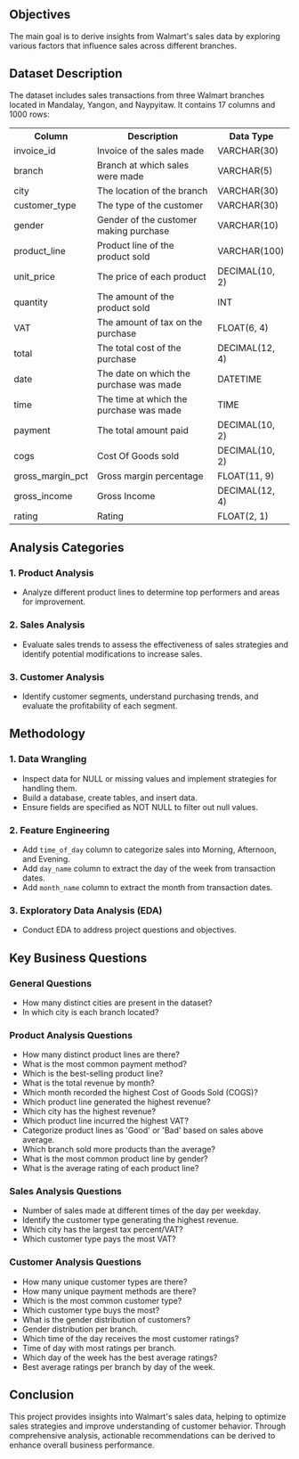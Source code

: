 <h2>Objectives</h2>
<p>The main goal is to derive insights from Walmart's sales data by exploring various factors that influence sales across different branches.</p>

<h2>Dataset Description</h2>
<p>The dataset includes sales transactions from three Walmart branches located in Mandalay, Yangon, and Naypyitaw. It contains 17 columns and 1000 rows:</p>
<table>
    <tr>
        <th>Column</th>
        <th>Description</th>
        <th>Data Type</th>
    </tr>
    <tr>
        <td>invoice_id</td>
        <td>Invoice of the sales made</td>
        <td>VARCHAR(30)</td>
    </tr>
    <tr>
        <td>branch</td>
        <td>Branch at which sales were made</td>
        <td>VARCHAR(5)</td>
    </tr>
    <tr>
        <td>city</td>
        <td>The location of the branch</td>
        <td>VARCHAR(30)</td>
    </tr>
    <tr>
        <td>customer_type</td>
        <td>The type of the customer</td>
        <td>VARCHAR(30)</td>
    </tr>
    <tr>
        <td>gender</td>
        <td>Gender of the customer making purchase</td>
        <td>VARCHAR(10)</td>
    </tr>
    <tr>
        <td>product_line</td>
        <td>Product line of the product sold</td>
        <td>VARCHAR(100)</td>
    </tr>
    <tr>
        <td>unit_price</td>
        <td>The price of each product</td>
        <td>DECIMAL(10, 2)</td>
    </tr>
    <tr>
        <td>quantity</td>
        <td>The amount of the product sold</td>
        <td>INT</td>
    </tr>
    <tr>
        <td>VAT</td>
        <td>The amount of tax on the purchase</td>
        <td>FLOAT(6, 4)</td>
    </tr>
    <tr>
        <td>total</td>
        <td>The total cost of the purchase</td>
        <td>DECIMAL(12, 4)</td>
    </tr>
    <tr>
        <td>date</td>
        <td>The date on which the purchase was made</td>
        <td>DATETIME</td>
    </tr>
    <tr>
        <td>time</td>
        <td>The time at which the purchase was made</td>
        <td>TIME</td>
    </tr>
    <tr>
        <td>payment</td>
        <td>The total amount paid</td>
        <td>DECIMAL(10, 2)</td>
    </tr>
    <tr>
        <td>cogs</td>
        <td>Cost Of Goods sold</td>
        <td>DECIMAL(10, 2)</td>
    </tr>
    <tr>
        <td>gross_margin_pct</td>
        <td>Gross margin percentage</td>
        <td>FLOAT(11, 9)</td>
    </tr>
    <tr>
        <td>gross_income</td>
        <td>Gross Income</td>
        <td>DECIMAL(12, 4)</td>
    </tr>
    <tr>
        <td>rating</td>
        <td>Rating</td>
        <td>FLOAT(2, 1)</td>
    </tr>
</table>

<h2>Analysis Categories</h2>
<h3>1. Product Analysis</h3>
<ul>
    <li>Analyze different product lines to determine top performers and areas for improvement.</li>
</ul>

<h3>2. Sales Analysis</h3>
<ul>
    <li>Evaluate sales trends to assess the effectiveness of sales strategies and identify potential modifications to increase sales.</li>
</ul>

<h3>3. Customer Analysis</h3>
<ul>
    <li>Identify customer segments, understand purchasing trends, and evaluate the profitability of each segment.</li>
</ul>

<h2>Methodology</h2>
<h3>1. Data Wrangling</h3>
<ul>
    <li>Inspect data for NULL or missing values and implement strategies for handling them.</li>
    <li>Build a database, create tables, and insert data.</li>
    <li>Ensure fields are specified as NOT NULL to filter out null values.</li>
</ul>

<h3>2. Feature Engineering</h3>
<ul>
    <li>Add <code>time_of_day</code> column to categorize sales into Morning, Afternoon, and Evening.</li>
    <li>Add <code>day_name</code> column to extract the day of the week from transaction dates.</li>
    <li>Add <code>month_name</code> column to extract the month from transaction dates.</li>
</ul>

<h3>3. Exploratory Data Analysis (EDA)</h3>
<ul>
    <li>Conduct EDA to address project questions and objectives.</li>
</ul>

<h2>Key Business Questions</h2>

<h3>General Questions</h3>
<ul>
    <li>How many distinct cities are present in the dataset?</li>
    <li>In which city is each branch located?</li>
</ul>

<h3>Product Analysis Questions</h3>
<ul>
    <li>How many distinct product lines are there?</li>
    <li>What is the most common payment method?</li>
    <li>Which is the best-selling product line?</li>
    <li>What is the total revenue by month?</li>
    <li>Which month recorded the highest Cost of Goods Sold (COGS)?</li>
    <li>Which product line generated the highest revenue?</li>
    <li>Which city has the highest revenue?</li>
    <li>Which product line incurred the highest VAT?</li>
    <li>Categorize product lines as 'Good' or 'Bad' based on sales above average.</li>
    <li>Which branch sold more products than the average?</li>
    <li>What is the most common product line by gender?</li>
    <li>What is the average rating of each product line?</li>
</ul>

<h3>Sales Analysis Questions</h3>
<ul>
    <li>Number of sales made at different times of the day per weekday.</li>
    <li>Identify the customer type generating the highest revenue.</li>
    <li>Which city has the largest tax percent/VAT?</li>
    <li>Which customer type pays the most VAT?</li>
</ul>

<h3>Customer Analysis Questions</h3>
<ul>
    <li>How many unique customer types are there?</li>
    <li>How many unique payment methods are there?</li>
    <li>Which is the most common customer type?</li>
    <li>Which customer type buys the most?</li>
    <li>What is the gender distribution of customers?</li>
    <li>Gender distribution per branch.</li>
    <li>Which time of the day receives the most customer ratings?</li>
    <li>Time of day with most ratings per branch.</li>
    <li>Which day of the week has the best average ratings?</li>
    <li>Best average ratings per branch by day of the week.</li>
</ul>

<h2>Conclusion</h2>
<p>This project provides insights into Walmart's sales data, helping to optimize sales strategies and improve understanding of customer behavior. Through comprehensive analysis, actionable recommendations can be derived to enhance overall business performance.</p>
